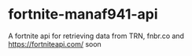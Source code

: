 # fortnite-manaf941-api
A fortnite api for retrieving data from TRN, fnbr.co and https://fortniteapi.com/
soon 
